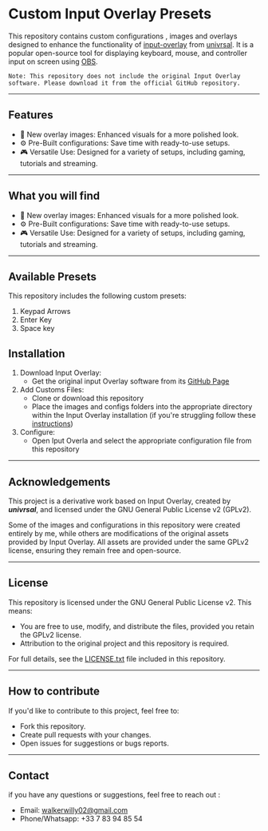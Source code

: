 # Custom Input  Overlay Presets

This repository contains custom configurations , images and overlays designed to enhance the functionality of [input-overlay](https://github.com/univrsal/input-overlay/tree/master) from
[univrsal](https://github.com/univrsal). It is a popular open-source tool for displaying keyboard, mouse, and controller input on screen using
[OBS](https://obsproject.com/).


```
Note: This repository does not include the original Input Overlay software. Please download it from the official GitHub repository.
```
---

## Features
- 🎨 New overlay images: Enhanced visuals for a more polished look.
- ⚙️  ️Pre-Built configurations: Save time with ready-to-use setups.
- 🎮 Versatile Use: Designed for a variety of setups, including gaming, tutorials and streaming.

---
## What you will find
- 🎨 New overlay images: Enhanced visuals for a more polished look.
- ⚙️  ️Pre-Built configurations: Save time with ready-to-use setups.
- 🎮 Versatile Use: Designed for a variety of setups, including gaming, tutorials and streaming.

---

## Available Presets
This repository includes the following custom presets:
1. Keypad Arrows
2. Enter Key
3. Space key

## Installation

1. Download Input Overlay:
   - Get the original input Overlay software from its [GitHub Page](https://github.com/univrsal/input-overlay/wiki/Installation)
2. Add Customs Files:
    - Clone or download this repository
    - Place the images and configs folders into the appropriate directory within the Input Overlay installation (if you're struggling follow these [instructions](https://github.com/univrsal/input-overlay/wiki/Usage))
3. Configure:
    - Open Iput Overla and select the appropriate configuration file from this repository
---
## Acknowledgements 

This project is a derivative work based on Input Overlay, created by **_univrsal_**, and licensed under the GNU General Public License v2 (GPLv2).

Some of the images and configurations in this repository were created entirely by me, while others are modifications of the original assets provided by Input Overlay. All assets are provided under the same GPLv2 license, ensuring they remain free and open-source.

---
## License 

This repository is licensed under the GNU General Public License v2. This means:

- You are free to use, modify, and distribute the files, provided you retain the GPLv2 license.
- Attribution to the original project and this repository is required.

For full details, see the [LICENSE.txt]() file included in this repository.

---
## How to contribute

If you'd like to contribute to this project, feel free to:
- Fork this repository.
- Create pull requests with your changes.
- Open issues for suggestions or bugs reports.

---
## Contact
if you have any questions or suggestions, feel free to reach out :
- Email: walkerwilly02@gmail.com
- Phone/Whatsapp: +33 7 83 94 85 54